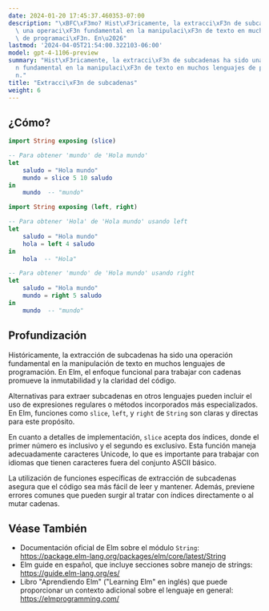 ```yaml
---
date: 2024-01-20 17:45:37.460353-07:00
description: "\xBFC\xF3mo? Hist\xF3ricamente, la extracci\xF3n de subcadenas ha sido\
  \ una operaci\xF3n fundamental en la manipulaci\xF3n de texto en muchos lenguajes\
  \ de programaci\xF3n. En\u2026"
lastmod: '2024-04-05T21:54:00.322103-06:00'
model: gpt-4-1106-preview
summary: "Hist\xF3ricamente, la extracci\xF3n de subcadenas ha sido una operaci\xF3\
  n fundamental en la manipulaci\xF3n de texto en muchos lenguajes de programaci\xF3\
  n."
title: "Extracci\xF3n de subcadenas"
weight: 6
---
```


## ¿Cómo?
```Elm
import String exposing (slice)

-- Para obtener 'mundo' de 'Hola mundo'
let
    saludo = "Hola mundo"
    mundo = slice 5 10 saludo
in
    mundo  -- "mundo"
```

```Elm
import String exposing (left, right)

-- Para obtener 'Hola' de 'Hola mundo' usando left
let
    saludo = "Hola mundo"
    hola = left 4 saludo
in
    hola  -- "Hola"

-- Para obtener 'mundo' de 'Hola mundo' usando right
let
    saludo = "Hola mundo"
    mundo = right 5 saludo
in
    mundo  -- "mundo"
```

## Profundización
Históricamente, la extracción de subcadenas ha sido una operación fundamental en la manipulación de texto en muchos lenguajes de programación. En Elm, el enfoque funcional para trabajar con cadenas promueve la inmutabilidad y la claridad del código.

Alternativas para extraer subcadenas en otros lenguajes pueden incluir el uso de expresiones regulares o métodos incorporados más especializados. En Elm, funciones como `slice`, `left`, y `right` de `String` son claras y directas para este propósito.

En cuanto a detalles de implementación, `slice` acepta dos índices, donde el primer número es inclusivo y el segundo es exclusivo. Esta función maneja adecuadamente caracteres Unicode, lo que es importante para trabajar con idiomas que tienen caracteres fuera del conjunto ASCII básico.

La utilización de funciones específicas de extracción de subcadenas asegura que el código sea más fácil de leer y mantener. Además, previene errores comunes que pueden surgir al tratar con índices directamente o al mutar cadenas.

## Véase También
- Documentación oficial de Elm sobre el módulo `String`: https://package.elm-lang.org/packages/elm/core/latest/String
- Elm guide en español, que incluye secciones sobre manejo de strings: https://guide.elm-lang.org/es/
- Libro "Aprendiendo Elm" ("Learning Elm" en inglés) que puede proporcionar un contexto adicional sobre el lenguaje en general: https://elmprogramming.com/
